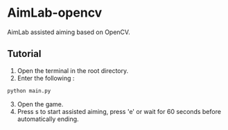 # AimLab-opencv
AimLab assisted aiming based on OpenCV.

## Tutorial
1. Open the terminal in the root directory.
2. Enter the following :
```python
python main.py
```
3. Open the game.
4. Press s to start assisted aiming, press 'e' or wait for 60 seconds before automatically ending.